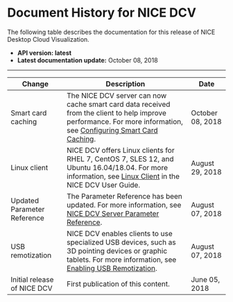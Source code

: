 # Document History for NICE DCV<a name="doc-history"></a>

The following table describes the documentation for this release of NICE Desktop Cloud Visualization\.
+ **API version: latest**
+ **Latest documentation update:** October 08, 2018


****  

| Change | Description | Date | 
| --- | --- | --- | 
| Smart card caching | The NICE DCV server can now cache smart card data received from the client to help improve performance\. For more information, see [Configuring Smart Card Caching](manage-smart-card.md)\. | October 08, 2018 | 
| Linux client | NICE DCV offers Linux clients for RHEL 7, CentOS 7, SLES 12, and Ubuntu 16\.04/18\.04\. For more information, see [Linux Client](https://docs.aws.amazon.com/dcv/latest/userguide/client-linux.html) in the NICE DCV User Guide\. | August 29, 2018 | 
| Updated Parameter Reference | The Parameter Reference has been updated\. For more information, see [NICE DCV Server Parameter Reference](config-param-ref.md)\. | August 07, 2018 | 
| USB remotization | NICE DCV enables clients to use specialized USB devices, such as 3D pointing devices or graphic tablets\. For more information, see [Enabling USB Remotization](manage-usb-remote.md)\. | August 07, 2018 | 
| Initial release of NICE DCV | First publication of this content\. | June 05, 2018 | 